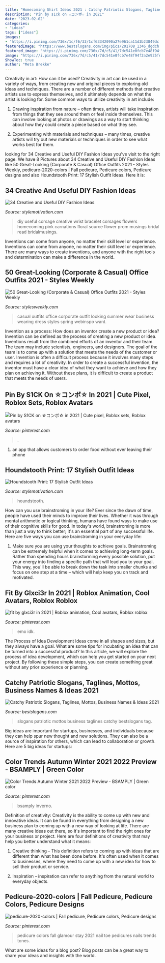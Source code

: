 ```yaml
---
title: "Homecoming Shirt Ideas 2021 : Catchy Patriotic Slogans, Taglines, Mottos, Business Names &amp; Ideas 2021"
description: "Pin by s1ck on ☆コンボ☆ in 2021"
date: "2023-02-02"
categories:
- "ideas"
tags: ["ideas"]
images:
- "https://i.pinimg.com/736x/1c/f6/33/1cf63342090a27e961ca11d3b23849dc.jpg"
featuredImage: "https://www.bestslogans.com/img/pics/201708_1346_dgdch.png"
featured_image: "https://i.pinimg.com/736x/7d/c5/41/7dc541e0fcb7e48f94f2a2e925fdc009.jpg"
image: "https://i.pinimg.com/736x/7d/c5/41/7dc541e0fcb7e48f94f2a2e925fdc009.jpg"
ShowToc: true
author: "Meta Brekke"
---
```



Creativity in art: How can it be used?
Creativity in art can be used in a variety of ways, from creating new and original pieces to exploring old ideas and techniques. There are a number of different methods that creative artists use to express themselves, and it ultimately depends on what the artist is looking for. Some common ways to utilize creativity in art include:
1. Drawing inspiration from nature – often times, artists will take inspiration from things that they see around them or feel inside themselves. This can involve looking at photos or drawings as a way to start thinking about how they could create a piece based on what they see.

2. Experimenting with materials and techniques – many times, creative artists will try out new materials or techniques in order to see what works best for them.

	

		
looking for 34 Creative and Useful DIY Fashion Ideas you've visit to the right page. We have 8 Pictures about 34 Creative and Useful DIY Fashion Ideas like 50 Great-Looking (Corporate &amp; Casual) Office Outfits 2021 - Styles Weekly, pedicure-2020-colors | Fall pedicure, Pedicure colors, Pedicure designs and also Houndstooth Print: 17 Stylish Outfit Ideas. Here it is:
		
    
## 34 Creative And Useful DIY Fashion Ideas

<img loading=lazy src="https://www.stylemotivation.com/wp-content/uploads/2013/06/29-Great-DIY-Useful-Ideas-21.jpg" onerror="this.onerror=null;this.src='https://tse1.mm.bing.net/th?id=OIP.1E5kOG8wB4mVmqGviR_rKwHaKa&amp;pid=15.1';" alt="34 Creative and Useful DIY Fashion Ideas">

_Source: stylemotivation.com_

>diy useful corsage creative wrist bracelet corsages flowers homecoming pink carnations floral source flower prom musings bridal read bridalmusings. 

	

Inventions can come from anyone, no matter their skill level or experience.
Inventions can come from anyone, no matter their skill level or experience. There are many ways to create inventions, and anyone with the right tools and determination can make a difference in the world.

    
## 50 Great-Looking (Corporate &amp; Casual) Office Outfits 2021 - Styles Weekly

<img loading=lazy src="https://stylesweekly.com/wp-content/uploads/2018/01/50-great-looking-corporate-and-casual-work-outfits-for-women-17.jpg" onerror="this.onerror=null;this.src='https://tse2.mm.bing.net/th?id=OIP.ckovcQpqmKV2fdjxUAvVhQAAAA&amp;pid=15.1';" alt="50 Great-Looking (Corporate &amp; Casual) Office Outfits 2021 - Styles Weekly">

_Source: stylesweekly.com_

>casual outfits office corporate outfit looking summer wear business wearing dress styles spring webinspo want. 

	

Invention as a process: How does an inventor create a new product or idea?
Invention can be defined as the process of creating a new product or idea. Inventions result from the combined efforts of an inventor and their team. The team may include scientists, engineers, and designers. The goal of the team is to come up with a solution that meets the needs of the customer or user.
Invention is often a difficult process because it involves many steps and requires a lot of creativity. In order to create a successful invention, the inventor must have a clear idea of what they want to achieve and how they plan on achieving it. Without these plans, it is difficult to create a product that meets the needs of users.

    
## Pin By S1CK On ☆コンボ☆ In 2021 | Cute Pixel, Roblox Sets, Roblox Avatars

<img loading=lazy src="https://i.pinimg.com/736x/7d/c5/41/7dc541e0fcb7e48f94f2a2e925fdc009.jpg" onerror="this.onerror=null;this.src='https://tse2.mm.bing.net/th?id=OIP.D1-_MVulaDKMBYf4Lga2ygHaLf&amp;pid=15.1';" alt="Pin by S1CK on ☆コンボ☆ in 2021 | Cute pixel, Roblox sets, Roblox avatars">

_Source: pinterest.com_

>. 

	

1. an app that allows customers to order food without ever leaving their phone

    
## Houndstooth Print: 17 Stylish Outfit Ideas

<img loading=lazy src="https://www.stylemotivation.com/wp-content/uploads/2014/01/Houndstooth-Print-17-Stylish-Outfit-Ideas-5-620x908.jpg" onerror="this.onerror=null;this.src='https://tse4.mm.bing.net/th?id=OIP.503_Y3j2W3IPQA5YZRxMGgHaK2&amp;pid=15.1';" alt="Houndstooth Print: 17 Stylish Outfit Ideas">

_Source: stylemotivation.com_

>houndstooth. 

	

How can you use brainstroming in your life?
Ever since the dawn of time, people have used their minds to improve their lives. Whether it was through mental arithmetic or logical thinking, humans have found ways to make use of their cognitive skills for good. In today's world, brainstroming is more than just a way to think better; it's an essential part of any successful life. Here are five ways you can use brainstroming in your everyday life: 
1) Make sure you are using your thoughts to achieve goals. Brainstroming can be extremely helpful when it comes to achieving long-term goals. Rather than spending hours brainstorming every possible solution, put your energy into finding a specific path that will lead you to your goal. This way, you'll be able to break down the task into smaller chunks and focus on one step at a time – which will help keep you on track and motivated.

    
## Fit By Glxci3r In 2021 | Roblox Animation, Cool Avatars, Roblox Roblox

<img loading=lazy src="https://i.pinimg.com/736x/1c/f6/33/1cf63342090a27e961ca11d3b23849dc.jpg" onerror="this.onerror=null;this.src='https://tse3.mm.bing.net/th?id=OIP.mKvWc_snBzFfBMZIRRbyYwHaNP&amp;pid=15.1';" alt="fit by glxci3r in 2021 | Roblox animation, Cool avatars, Roblox roblox">

_Source: pinterest.com_

>emo idk. 

	

The Process of Idea Development
Ideas come in all shapes and sizes, but they always have a goal. What are some tips for incubating an idea that can be turned into a successful product? 
In this article, we will explore the process of idea development, which can help you get started on your next project. By following these simple steps, you can create something great without any prior experience or planning.

    
## Catchy Patriotic Slogans, Taglines, Mottos, Business Names &amp; Ideas 2021

<img loading=lazy src="https://www.bestslogans.com/img/pics/201708_1346_dgdch.png" onerror="this.onerror=null;this.src='https://tse3.mm.bing.net/th?id=OIP.YSm2f3omaGj8ZAJpU20eDgHaHa&amp;pid=15.1';" alt="Catchy Patriotic Slogans, Taglines, Mottos, Business Names &amp; Ideas 2021">

_Source: bestslogans.com_

>slogans patriotic mottos business taglines catchy bestslogans tag. 

	

Big ideas are important for startups, businesses, and individuals because they can help spur new thought and new solutions. They can also be a source of inspiration for others, which can lead to collaboration or growth. Here are 5 big ideas for startups:

    
## Color Trends Autumn Winter 2021 2022 Preview - BSAMPLY | Green Color

<img loading=lazy src="https://i.pinimg.com/736x/fe/96/73/fe967329a09392041fd09ffc5d465b31.jpg" onerror="this.onerror=null;this.src='https://tse2.mm.bing.net/th?id=OIP.iVtblGKrV8ZHkVXUxidmXgHaKd&amp;pid=15.1';" alt="Color Trends Autumn Winter 2021 2022 Preview - BSAMPLY | Green color">

_Source: pinterest.com_

>bsamply inverno. 

	

Definition of creativity:
Creativity is the ability to come up with new and innovative ideas. It can be found in everything from designing a new business plan to coming up with a new way of looking at life. There are many creative ideas out there, so it's important to find the right ones for your business or project. Here are four definitions of creativity that may help you better understand what it means: 
1. Creative thinking – This definition refers to coming up with ideas that are different than what has been done before. It's often used when it comes to businesses, where they need to come up with a new idea for how to sell their product or service. 

2. Inspiration – inspiration can refer to anything from the natural world to everyday objects.

    
## Pedicure-2020-colors | Fall Pedicure, Pedicure Colors, Pedicure Designs

<img loading=lazy src="https://i.pinimg.com/736x/ae/dc/bc/aedcbc78022a6d2c77892d88c4b2d05e.jpg" onerror="this.onerror=null;this.src='https://tse3.mm.bing.net/th?id=OIP.PCMbNsh7ne_mVr-3cyDGggHaGr&amp;pid=15.1';" alt="pedicure-2020-colors | Fall pedicure, Pedicure colors, Pedicure designs">

_Source: pinterest.com_

>pedicure colors fall glamour stay 2021 nail toe pedicures nails trends tones. 

	

What are some ideas for a blog post?
Blog posts can be a great way to share your ideas and insights with the world.

